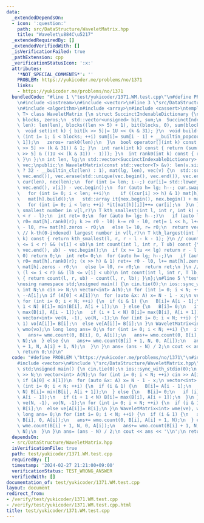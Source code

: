 ```yaml
---
data:
  _extendedDependsOn:
  - icon: ':question:'
    path: src/DataStructure/WaveletMatrix.hpp
    title: "Wavelet\u884C\u5217"
  _extendedRequiredBy: []
  _extendedVerifiedWith: []
  _isVerificationFailed: true
  _pathExtension: cpp
  _verificationStatusIcon: ':x:'
  attributes:
    '*NOT_SPECIAL_COMMENTS*': ''
    PROBLEM: https://yukicoder.me/problems/no/1371
    links:
    - https://yukicoder.me/problems/no/1371
  bundledCode: "#line 1 \"test/yukicoder/1371.WM.test.cpp\"\n#define PROBLEM \"https://yukicoder.me/problems/no/1371\"\
    \n#include <iostream>\n#include <vector>\n#line 3 \"src/DataStructure/WaveletMatrix.hpp\"\
    \n#include <algorithm>\n#include <array>\n#include <cassert>\ntemplate <class\
    \ T> class WaveletMatrix {\n struct SuccinctIndexableDictionary {\n  int len,\
    \ blocks, zeros;\n  std::vector<unsigned> bit, sum;\n  SuccinctIndexableDictionary(int\
    \ len): len(len), blocks((len >> 5) + 1), bit(blocks, 0), sum(blocks, 0) {}\n\
    \  void set(int k) { bit[k >> 5]|= 1U << (k & 31); }\n  void build() {\n   for\
    \ (int i= 1; i < blocks; ++i) sum[i]= sum[i - 1] + __builtin_popcount(bit[i -\
    \ 1]);\n   zeros= rank0(len);\n  }\n  bool operator[](int k) const { return (bit[k\
    \ >> 5] >> (k & 31)) & 1; }\n  int rank(int k) const { return (sum[k >> 5] + __builtin_popcount(bit[k\
    \ >> 5] & ((1U << (k & 31)) - 1))); }\n  int rank0(int k) const { return k - rank(k);\
    \ }\n };\n int len, lg;\n std::vector<SuccinctIndexableDictionary> mat;\n std::vector<T>\
    \ vec;\npublic:\n WaveletMatrix(const std::vector<T> &v): len(v.size()), lg(len\
    \ ? 32 - __builtin_clz(len) : 1), mat(lg, len), vec(v) {\n  std::sort(vec.begin(),\
    \ vec.end()), vec.erase(std::unique(vec.begin(), vec.end()), vec.end());\n  std::vector<unsigned>\
    \ cur(len), nex(len);\n  for (int i= len; i--;) cur[i]= std::lower_bound(vec.begin(),\
    \ vec.end(), v[i]) - vec.begin();\n  for (auto h= lg; h--; cur.swap(nex)) {\n\
    \   for (int i= 0; i < len; ++i)\n    if ((cur[i] >> h) & 1) mat[h].set(i);\n\
    \   mat[h].build();\n   std::array it{nex.begin(), nex.begin() + mat[h].zeros};\n\
    \   for (int i= 0; i < len; ++i) *it[mat[h][i]]++= cur[i];\n  }\n }\n // k-th(0-indexed)\
    \ smallest number in v[l,r)\n T kth_smallest(int l, int r, int k) const {\n  assert(k\
    \ < r - l);\n  int ret= 0;\n  for (auto h= lg; h--;)\n   if (auto l0= mat[h].rank0(l),\
    \ r0= mat[h].rank0(r); k >= r0 - l0) k-= r0 - l0, ret|= 1 << h, l+= mat[h].zeros\
    \ - l0, r+= mat[h].zeros - r0;\n   else l= l0, r= r0;\n  return vec[ret];\n }\n\
    \ // k-th(0-indexed) largest number in v[l,r)\n T kth_largest(int l, int r, int\
    \ k) const { return kth_smallest(l, r, r - l - k - 1); }\n // count i s.t. (l\
    \ <= i < r) && (v[i] < ub)\n int count(int l, int r, T ub) const {\n  int x= std::lower_bound(vec.begin(),\
    \ vec.end(), ub) - vec.begin();\n  if (x >= 1u << lg) return r - l;\n  if (x ==\
    \ 0) return 0;\n  int ret= 0;\n  for (auto h= lg; h--;)\n   if (auto l0= mat[h].rank0(l),\
    \ r0= mat[h].rank0(r); (x >> h) & 1) ret+= r0 - l0, l+= mat[h].zeros - l0, r+=\
    \ mat[h].zeros - r0;\n   else l= l0, r= r0;\n  return ret;\n }\n // count i s.t.\
    \ (l <= i < r) && (lb <= v[i] < ub)\n int count(int l, int r, T lb, T ub) const\
    \ { return count(l, r, ub) - count(l, r, lb); }\n};\n#line 5 \"test/yukicoder/1371.WM.test.cpp\"\
    \nusing namespace std;\nsigned main() {\n cin.tie(0);\n ios::sync_with_stdio(0);\n\
    \ int N;\n cin >> N;\n vector<int> A(N);\n for (int i= 0; i < N; ++i) cin >> A[i],\
    \ --A[i];\n if (A[0] < A[1])\n  for (auto &x: A) x= N - 1 - x;\n vector<int> B(N);\n\
    \ for (int i= 0; i < N; ++i) {\n  if (i & 1) {\n   B[i]= A[i - 1];\n   if (i +\
    \ 1 < N) B[i]= min(B[i], A[i + 1]);\n  } else {\n   B[i]= 0;\n   if (i) B[i]=\
    \ max(B[i], A[i - 1]);\n   if (i + 1 < N) B[i]= max(B[i], A[i + 1]);\n  }\n }\n\
    \ vector<int> ve(N, -1), vo(N, -1);\n for (int i= 0; i < N; ++i) {\n  if (i &\
    \ 1) vo[A[i]]= B[i];\n  else ve[A[i]]= B[i];\n }\n WaveletMatrix<int> wme(ve),\
    \ wmo(vo);\n long long ans= 0;\n for (int i= 0; i < N; ++i) {\n  if (i & 1) {\n\
    \   ans+= wme.count(0, B[i], 0, A[i]);\n   ans+= wmo.count(0, B[i], A[i] + 1,\
    \ N);\n  } else {\n   ans+= wme.count(B[i] + 1, N, 0, A[i]);\n   ans+= wmo.count(B[i]\
    \ + 1, N, A[i] + 1, N);\n  }\n }\n ans= (ans - N) / 2;\n cout << ans << '\\n';\n\
    \ return 0;\n}\n"
  code: "#define PROBLEM \"https://yukicoder.me/problems/no/1371\"\n#include <iostream>\n\
    #include <vector>\n#include \"src/DataStructure/WaveletMatrix.hpp\"\nusing namespace\
    \ std;\nsigned main() {\n cin.tie(0);\n ios::sync_with_stdio(0);\n int N;\n cin\
    \ >> N;\n vector<int> A(N);\n for (int i= 0; i < N; ++i) cin >> A[i], --A[i];\n\
    \ if (A[0] < A[1])\n  for (auto &x: A) x= N - 1 - x;\n vector<int> B(N);\n for\
    \ (int i= 0; i < N; ++i) {\n  if (i & 1) {\n   B[i]= A[i - 1];\n   if (i + 1 <\
    \ N) B[i]= min(B[i], A[i + 1]);\n  } else {\n   B[i]= 0;\n   if (i) B[i]= max(B[i],\
    \ A[i - 1]);\n   if (i + 1 < N) B[i]= max(B[i], A[i + 1]);\n  }\n }\n vector<int>\
    \ ve(N, -1), vo(N, -1);\n for (int i= 0; i < N; ++i) {\n  if (i & 1) vo[A[i]]=\
    \ B[i];\n  else ve[A[i]]= B[i];\n }\n WaveletMatrix<int> wme(ve), wmo(vo);\n long\
    \ long ans= 0;\n for (int i= 0; i < N; ++i) {\n  if (i & 1) {\n   ans+= wme.count(0,\
    \ B[i], 0, A[i]);\n   ans+= wmo.count(0, B[i], A[i] + 1, N);\n  } else {\n   ans+=\
    \ wme.count(B[i] + 1, N, 0, A[i]);\n   ans+= wmo.count(B[i] + 1, N, A[i] + 1,\
    \ N);\n  }\n }\n ans= (ans - N) / 2;\n cout << ans << '\\n';\n return 0;\n}"
  dependsOn:
  - src/DataStructure/WaveletMatrix.hpp
  isVerificationFile: true
  path: test/yukicoder/1371.WM.test.cpp
  requiredBy: []
  timestamp: '2024-02-27 21:21:00+09:00'
  verificationStatus: TEST_WRONG_ANSWER
  verifiedWith: []
documentation_of: test/yukicoder/1371.WM.test.cpp
layout: document
redirect_from:
- /verify/test/yukicoder/1371.WM.test.cpp
- /verify/test/yukicoder/1371.WM.test.cpp.html
title: test/yukicoder/1371.WM.test.cpp
---
```

